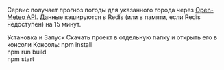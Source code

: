 Сервис получает прогноз погоды для указанного города через [Open-Meteo API](https://open-meteo.com).  Данные кэшируются в Redis (или в памяти, если Redis недоступен) на 15 минут.

Установка и Запуск
Скачать проект в отдельную папку и открыть его в консоли 
Консоль: 
npm install                                         
npm run build                                                                                                                                                                                                             
npm start                                                                                                                                                                                                                                                                  
